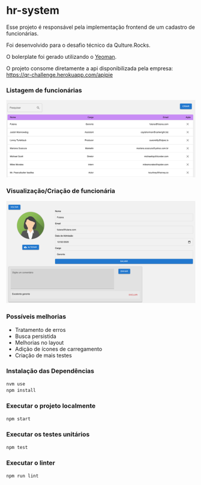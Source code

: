 # hr-system

Esse projeto é responsável pela implementação frontend de um cadastro de funcionárias.

Foi desenvolvido para o desafio técnico da Qulture.Rocks.

O bolerplate foi gerado utilizando o [Yeoman](https://yeoman.io/).

O projeto consome diretamente a api disponibilizada pela empresa: https://qr-challenge.herokuapp.com/apipie

### Listagem de funcionárias

![alt text](https://github.com/Calegp/hr-system/blob/main/demo-images/home_page.png?raw=true)

### Visualização/Criação de funcionária

![alt text](https://github.com/Calegp/hr-system/blob/main/demo-images/user_page.png?raw=true)


### Possíveis melhorias
- Tratamento de erros 
- Busca persistida
- Melhorias no layout
- Adição de ícones de carregamento
- Criação de mais testes
### Instalação das Dependências

```sh
nvm use
npm install
```

### Executar o projeto localmente

```sh
npm start
```

### Executar os testes unitários

```sh
npm test
```

### Executar o linter

```sh
npm run lint
```